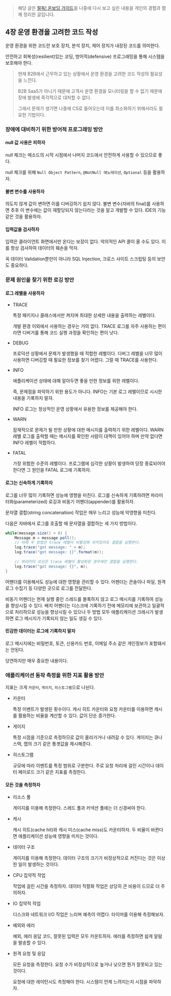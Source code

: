> 해당 글은 [필독! 온보딩 가이드](https://www.aladin.co.kr/shop/wproduct.aspx?ItemId=317252868)을 나중에 다시 보고 싶은 내용을 개인의 경험과 함께 정리한 글입니다.

## 4장 운영 환경을 고려한 코드 작성

운영 환경을 위한 코드란 보호 장치, 분석 장치, 제어 장치가 내장된 코드를 의미한다. 

안전하고 회복성(resilient)있는 코딩, 방어적(defensive) 프로그래밍을 통해 시스템을 보호해야 한다.

> 현재 B2B에서 근무하고 있는 상황에서 운영 환경을 고려한 코드 작성의 필요성을 느낀다.
>
> B2B SaaS가 아니기 때문에 고객사 운영 환경을 모니터링을 할 수 없기 때문에 장애 발생에 즉각적으로 대처할 수 없다.
>
> 그래서 문제가 생기면 나중에 CS로 들어오는데 이를 최소화하기 위해서라도 필요한 기법이다.

### 장애에 대비하기 위한 방어적 프로그래밍 방안

#### null 값 사용은 피하자

null 체크는 메소드의 시작 시점에서 나머지 코드에서 안전하게 사용할 수 있으므로 좋다.

null 체크를 위해 `Null Object Pattern`, `@NotNull 애노테이션`, `Optional` 등을 활용하자.

#### 불변 변수를 사용하자

의도치 않게 값이 변하면 이를 디버깅하기 쉽지 않다. 불변 변수(자바의 final)를 사용하면 추후 이 변수에는 값이 재할당되지 않는다라는 것을 알고 개발할 수 있다. IDE의 기능 같은 것을 활용하자.

#### 입력값을 검사하자

입력은 클라이언트 화면에서만 온다는 보장이 없다. 악의적인 API 콜이 올 수도 있다. 이를 항상 검사하여 데이터의 훼손을 막자.

꼭 데이터 Validation뿐만이 아니라 SQL Injection, 크로스 사이트 스크립팅 등의 보안도 중요하다.

### 문제 원인을 찾기 위한 로깅 방안

#### 로그 레벨을 사용하자

- TRACE

  특정 패키지나 클래스에서만 켜지며 최대한 상세한 내용을 출력하는 레벨이다. 

  개발 환경 이외에서 사용하는 경우는 거의 없다. TRACE 로그를 자주 사용하는 편이라면 디버거를 통해 코드 실행 과정을 확인하는 편이 낫다.

- DEBUG

  프로덕션 상황에서 문제가 발생했을 때 적합한 레벨이다. 디버그 레벨을 너무 많이 사용하면 디버깅할 때 필요한 정보를 찾기 어렵다. 그럴 때 TRACE를 사용한다.

- INFO

  애플리케이션 상태에 대해 알아두면 좋을 만한 정보를 위한 레벨이다. 

  즉, 문제점을 파악하기 위한 용도가 아니다. INFO는 기본 로그 레벨이므로 시시한 내용을 기록하지 말자.

  INFO 로그는 정상적인 운영 상황에서 유용한 정보를 제공해야 한다.

- WARN

  잠재적으로 문제가 될 만한 상황에 대한 메시지를 출력하기 위한 레벨이다. WARN 레벨 로그를 출력할 때는 메시지를 확인한 사람이 대책이 있어야 하며 만약 없다면 INFO 레벨이 적합하다.

- FATAL

  가장 위험한 수준의 레벨이다. 프로그램에 심각한 상황이 발생하여 당장 종료되어야 한다면 그 원인을 FATAL 로그에 기록하자.

#### 로그는 신속하게 기록하자

로그를 너무 많이 기록하면 성능에 영향을 미친다. 로그를 신속하게 기록하려면 파라미터화(parameterized) 로깅과 비동기 어펜더(appender)를 활용하자.

문자열 결합(string concatenation) 작업은 매우 느리고 성능에 악영향을 미친다.

다음은 자바에서 로그를 호출할 때 문자열을 결합하는 세 가지 방법이다.

```java
while(message.size() > 0) {
	Message m = message.poll();
	// 아래 두 방법은 trace 레벨이 비활성화 되어있어도 결합을 실행한다.
	log.trace("got message: " + m);
	log.trace("got message: {}".format(m));
	
	// 파라미터 로깅은 trace 레벨이 활성화된 경우에만 결합을 실행한다.
	log.trace("got message: {}", m);
}
```

어펜더를 이용해서도 성능에 대한 영향을 관리할 수 있다. 어펜더는 콘솔이나 파일, 원격 로그 수집기 등 다양한 곳으로 로그를 전달한다.

비동기 어펜더는 현재 실행 중인 스레드를 블록하지 않고 로그 메시지를 기록하여 성능을 향상시킬 수 있다. 배치 어펜더는 디스크에 기록하기 전에 메모리에 보관하고 일괄적으로 처리하므로 성능을 향상시킬 수 있으나 두 방법 모두 애플리케이션 크래시가 발생하면 로그 메시지가 기록되지 않는 일도 생길 수 있다.

#### 민감한 데이터는 로그에 기록하지 말자

로그 메시지에는 비밀번호, 토큰, 신용카드 번호, 이메일 주소 같은 개인정보가 포함돼서는 안된다.

당연하지만 매우 중요한 내용이다.

### 애플리케이션 동작 측정을 위한 지표 활용 방안

지표는 크게 `카운터`, `게이지`, `히스토그램`으로 나뉜다.

- 카운터

  특정 이벤트가 발생된 횟수이다. 캐시 히트 카운터와 요청 카운터를 이용하면 캐시를 활용하는 비율을 계산할 수 있다. 값이 단순 증가한다.

- 게이지

  특정 시점을 기준으로 측정하므로 값이 올라가거나 내려갈 수 있다. 게이지는 큐나 스택, 맵의 크기 같은 통곗값을 제시해준다.

- 히스토그램

  규모에 따라 이벤트를 특정 범위로 구분한다. 주로 요청 처리에 걸린 시간이나 데이터 페이로드 크기 같은 지표를 측정한다.

#### 모든 것을 측정하자

- 리소스 풀

  게이지를 이용해 측정한다. 스레드 풀과 커넥션 풀에는 더 신경써야 한다.

- 캐시

  캐시 히트(cache hit)와 캐시 미스(cache miss)도 카운터하자. 두 비율이 바뀐다면 애플리케이션 성능에 영향을 미치는 것이다.

- 데이터 구조

  게이지를 이용해 측정한다. 데이터 구조의 크기가 비정상적으로 커진다는 것은 이상한 일이 발생하는 것이다.

- CPU 집약적 작업

  작업에 걸린 시간을 측정하자. 데이터 직렬화 작업은 상당히 큰 비용이 드므로 더 주의하자.

- IO 집약적 작업

  디스크와 네트워크 I/O 작업은 느리며 예측이 어렵다. 타이머를 이용해 측정해보자.

- 예외와 에러

  예외, 에러 응답 코드, 잘못된 입력은 모두 카운트하자. 에러를 측정하면 쉽게 알람을 발송할 수 있다.

- 원격 요청 및 응답

  모든 요청을 측정한다. 요청 수가 비정상적으로 높거나 낮으면 뭔가 잘못되고 있는 것이다.

  요청에 대한 레이턴시도 측정해야 한다. 시스템이 언제 느려지는지 시점을 파악하자.

